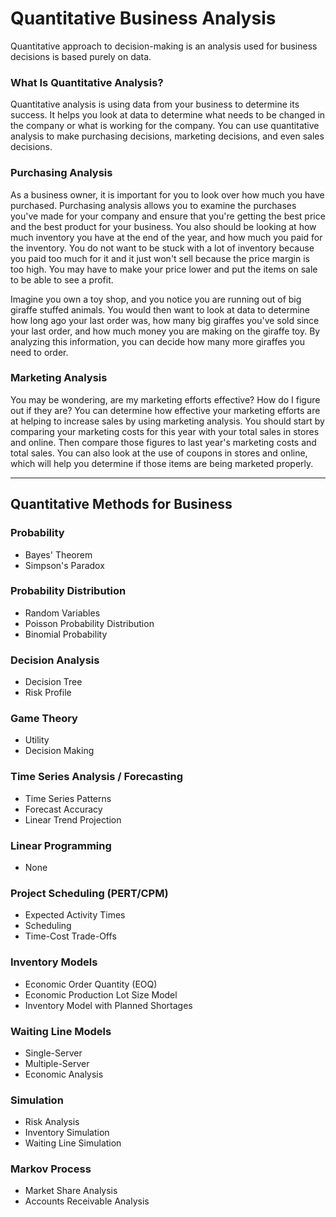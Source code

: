 # Quantitative Business Analysis

Quantitative approach to decision-making is an analysis used for business decisions is based purely on data.

### What Is Quantitative Analysis?
Quantitative analysis is using data from your business to determine its success. It helps you look at data to determine what needs to be changed in the company or what is working for the company. You can use quantitative analysis to make purchasing decisions, marketing decisions, and even sales decisions.

### Purchasing Analysis
As a business owner, it is important for you to look over how much you have purchased. Purchasing analysis allows you to examine the purchases you've made for your company and ensure that you're getting the best price and the best product for your business. You also should be looking at how much inventory you have at the end of the year, and how much you paid for the inventory. You do not want to be stuck with a lot of inventory because you paid too much for it and it just won't sell because the price margin is too high. You may have to make your price lower and put the items on sale to be able to see a profit.

Imagine you own a toy shop, and you notice you are running out of big giraffe stuffed animals. You would then want to look at data to determine how long ago your last order was, how many big giraffes you've sold since your last order, and how much money you are making on the giraffe toy. By analyzing this information, you can decide how many more giraffes you need to order.

### Marketing Analysis
You may be wondering, are my marketing efforts effective? How do I figure out if they are? You can determine how effective your marketing efforts are at helping to increase sales by using marketing analysis. You should start by comparing your marketing costs for this year with your total sales in stores and online. Then compare those figures to last year's marketing costs and total sales. You can also look at the use of coupons in stores and online, which will help you determine if those items are being marketed properly.

---
## Quantitative Methods for Business

### Probability
- Bayes' Theorem
- Simpson's Paradox

### Probability Distribution
- Random Variables
- Poisson Probability Distribution
- Binomial Probability

### Decision Analysis
- Decision Tree
- Risk Profile

### Game Theory
- Utility
- Decision Making

### Time Series Analysis / Forecasting
- Time Series Patterns
- Forecast Accuracy
- Linear Trend Projection

### Linear Programming
- None

### Project Scheduling (PERT/CPM)
- Expected Activity Times
- Scheduling
- Time-Cost Trade-Offs

### Inventory Models
- Economic Order Quantity (EOQ)
- Economic Production Lot Size Model
- Inventory Model with Planned Shortages

### Waiting Line Models
- Single-Server
- Multiple-Server
- Economic Analysis

### Simulation
- Risk Analysis
- Inventory Simulation
- Waiting Line Simulation

### Markov Process
- Market Share Analysis
- Accounts Receivable Analysis